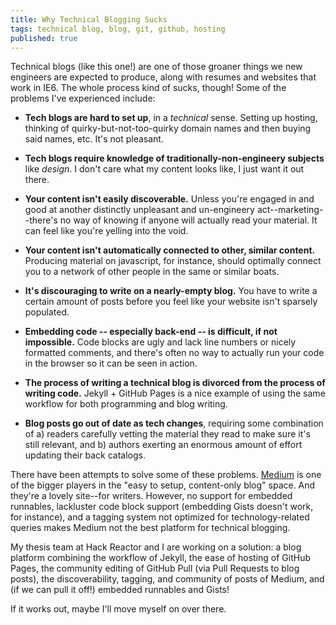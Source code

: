 ```yaml
---
title: Why Technical Blogging Sucks
tags: technical blog, blog, git, github, hosting
published: true
---
```


Technical blogs (like this one!) are one of those groaner things we new engineers are expected to produce, along with resumes and websites that work in IE6. The whole process kind of sucks, though! Some of the problems I've experienced include:

- **Tech blogs are hard to set up**, in a *technical* sense. Setting up hosting, thinking of quirky-but-not-too-quirky domain names and then buying said names, etc. It's not pleasant.

- **Tech blogs require knowledge of traditionally-non-engineery subjects** like *design*. I don't care what my content looks like, I just want it out there.

- **Your content isn't easily discoverable.** Unless you're engaged in and good at another distinctly unpleasant and un-engineery act--marketing--there's no way of knowing if anyone will actually read your material. It can feel like you're yelling into the void. 

- **Your content isn't automatically connected to other, similar content.** Producing material on javascript, for instance, should optimally connect you to a network of other people in the same or similar boats.

- **It's discouraging to write on a nearly-empty blog.** You have to write a certain amount of posts before you feel like your website isn't sparsely populated.

- **Embedding code -- especially back-end -- is difficult, if not impossible.** Code blocks are ugly and lack line numbers or nicely formatted comments, and there's often no way to actually run your code in the browser so it can be seen in action.

- **The process of writing a technical blog is divorced from the process of writing code.** Jekyll + GitHub Pages is a nice example of using the same workflow for both programming and blog writing. 

- **Blog posts go out of date as tech changes**, requiring some combination of a) readers carefully vetting the material they read to make sure it's still relevant, and b) authors exerting an enormous amount of effort updating their back catalogs.

There have been attempts to solve some of these problems. [Medium](https://medium.com/) is one of the bigger players in the "easy to setup, content-only blog" space. And they're a lovely site--for writers. However, no support for embedded runnables, lackluster code block support (embedding Gists doesn't work, for instance), and a tagging system not optimized for technology-related queries makes Medium not the best platform for technical blogging.

My thesis team at Hack Reactor and I are working on a solution: a blog platform combining the workflow of Jekyll, the ease of hosting of GitHub Pages, the community editing of GitHub Pull (via Pull Requests to blog posts), the discoverability, tagging, and community of posts of Medium, and (if we can pull it off!) embedded runnables and Gists!

If it works out, maybe I'll move myself on over there. 
